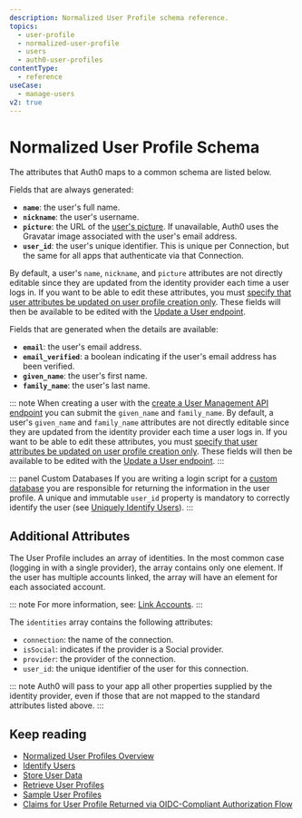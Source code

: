 ```yaml
---
description: Normalized User Profile schema reference. 
topics:
  - user-profile
  - normalized-user-profile
  - users
  - auth0-user-profiles
contentType:
  - reference
useCase:
  - manage-users
v2: true
---
```

# Normalized User Profile Schema

The attributes that Auth0 maps to a common schema are listed below.

Fields that are always generated:

* **`name`**: the user's full name.
* **`nickname`**: the user's username.
* **`picture`**: the URL of the [user's picture](/users/guides/change-user-pictures). If unavailable, Auth0 uses the Gravatar image associated with the user's email address.
* **`user_id`**: the user's unique identifier. This is unique per Connection, but the same for all apps that authenticate via that Connection.

By default, a user's `name`, `nickname`, and `picture` attributes are not directly editable since they are updated from the identity provider each time a user logs in. If you want to be able to edit these attributes, you must [specify that user attributes be updated on user profile creation only](/connections/guides/change-user-attribute-update). These fields will then be available to be edited with the [Update a User endpoint](/api/management/v2#!/Users/patch_users_by_id).

Fields that are generated when the details are available:

* **`email`**: the user's email address.
* **`email_verified`**: a boolean indicating if the user's email address has been verified.
* **`given_name`**: the user's first name.
* **`family_name`**: the user's last name.

::: note
When creating a user with the [create a User Management API endpoint](/api/management/v2#!/Users/post_users) you can submit the `given_name` and `family_name`. By default, a user's `given_name` and `family_name` attributes are not directly editable since they are updated from the identity provider each time a user logs in. If you want to be able to edit these attributes, you must [specify that user attributes be updated on user profile creation only](/connections/guides/change-user-attribute-update). These fields will then be available to be edited with the [Update a User endpoint](/api/management/v2#!/Users/patch_users_by_id).
:::

::: panel Custom Databases
If you are writing a login script for a [custom database](/connections/database/mysql) you are responsible for returning the information in the user profile. A unique and immutable `user_id` property is mandatory to correctly identify the user (see [Uniquely Identify Users](#uniquely-identify-users)).
:::

## Additional Attributes

The User Profile includes an array of identities. In the most common case (logging in with a single provider), the array contains only one element. If the user has multiple accounts linked, the array will have an element for each associated account.

::: note
For more information, see: [Link Accounts](/link-accounts).
:::

The `identities` array contains the following attributes:

* `connection`: the name of the connection.
* `isSocial`: indicates if the provider is a Social provider.
* `provider`: the provider of the connection.
* `user_id`: the unique identifier of the user for this connection.

::: note
Auth0 will pass to your app all other properties supplied by the identity provider, even if those that are not mapped to the standard attributes listed above.
:::

## Keep reading

* [Normalized User Profiles Overview](/users/normalized)
* [Identify Users](/users/normalized/auth0/identify-users)
* [Store User Data](/users/normalized/auth0/store-user-data)
* [Retrieve User Profiles](/users/normalized/auth0/retrieve-user-profiles)
* [Sample User Profiles](/users/normalized/auth0/sample-user-profiles)
* [Claims for User Profile Returned via OIDC-Compliant Authorization Flow](/users/normalized/oidc)
